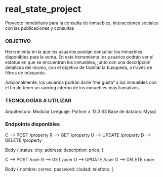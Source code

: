 # real_state_project
Proyecto inmobiliario para la consulta de inmuebles, interacciones sociales con las publicaciones y consultas

### OBJETIVO ###

Herramienta en la que los usuarios puedan consultar los inmuebles disponibles para la venta. En esta herramienta los usuarios podrán ver el estatus en que se encuentran los inmuebles, junto con una descripcion detallada del mismo, con el objetivo de facilitar la búsqueda, a través de filtros de búsqueda.

Adicionalmente, los usuarios podrán darle “me gusta” a los inmuebles con el fin de tener un ranking interno de los inmuebles más llamativos.


### TECNOLOGÍAS A UTILIZAR ###

Arquitectura: Modular
Lenguaje: Python v. 13.3.63
Base de datatos: Mysql

### Endpoints disponibles ###

C --> POST /property
R --> GET /property
U --> UPDATE /property
D --> DELETE /property

Body {
    status:
    city:
    address:
    description:
    price:
}

C --> POST /user
R --> GET /user
U --> UPDATE /user
D --> DELETE /user

Body {
    nombre:
    correo:
    password:
    ciudad:
    telefono:
}
